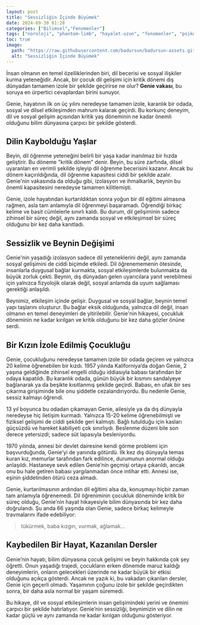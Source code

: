 ```yaml
---
layout: post
title: "Sessizliğin İçinde Büyümek"
date: 2024-09-30 01:28
categories: ["Bilimsel","Fenomenler"]
tags: ["noroloji", "phantom-limb", "hayalet-uzun", "fenomenler", "psikoloji"]
toc: true
image:
  path: "https://raw.githubusercontent.com/badursun/badursun-assets.github.io/refs/heads/main/img/genie-vakasi-66eea9a809dae.webp"
  alt: "Sessizliğin İçinde Büyümek"
---
```


İnsan olmanın en temel özelliklerinden biri, dil becerisi ve sosyal ilişkiler kurma yeteneğidir. Ancak, bir çocuk dil gelişimi için kritik dönemi dış dünyadan tamamen izole bir şekilde geçirirse ne olur? **Genie vakası**, bu soruya en ürpertici cevaplardan birini sunuyor.

Genie, hayatının ilk on üç yılını neredeyse tamamen izole, karanlık bir odada, sosyal ve dilsel etkileşimden mahrum kalarak geçirdi. Bu korkunç deneyim, dil ve sosyal gelişim açısından kritik yaş döneminin ne kadar önemli olduğunu bilim dünyasına çarpıcı bir şekilde gösterdi.

## Dilin Kaybolduğu Yaşlar 

Beyin, dil öğrenme yeteneğini belirli bir yaşa kadar inanılmaz bir hızda geliştirir. Bu döneme "kritik dönem" denir. Beyin, bu süre zarfında, dilsel uyaranları en verimli şekilde işleyip dil öğrenme becerisini kazanır. Ancak bu dönem kaçırıldığında, dil öğrenme kapasitesi ciddi bir şekilde azalır. Genie'nin vakasında da olduğu gibi, izolasyon ve ihmalkarlık, beynin bu önemli kapasitesini neredeyse tamamen kilitlemişti.

Genie, izole hayatından kurtarıldıktan sonra yoğun bir dil eğitimi almasına rağmen, asla tam anlamıyla dil öğrenmeyi başaramadı. Öğrendiği birkaç kelime ve basit cümlelerle sınırlı kaldı. Bu durum, dil gelişiminin sadece zihinsel bir süreç değil, aynı zamanda sosyal ve etkileşimsel bir süreç olduğunu bir kez daha kanıtladı.

## Sessizlik ve Beynin Değişimi

Genie'nin yaşadığı izolasyon sadece dil yeteneklerini değil, aynı zamanda sosyal gelişimini de ciddi biçimde etkiledi. Dil öğrenememenin ötesinde, insanlarla duygusal bağlar kurmakta, sosyal etkileşimlerde bulunmakta da büyük zorluk çekti. Beynin, dış dünyadan gelen uyarıcılara yanıt verebilmesi için yalnızca fizyolojik olarak değil, sosyal anlamda da uyum sağlaması gerektiği anlaşıldı. 

Beynimiz, etkileşim içinde gelişir. Duygusal ve sosyal bağlar, beynin temel yapı taşlarını oluşturur. Bu bağlar eksik olduğunda, yalnızca dil değil, insan olmanın en temel deneyimleri de yitirilebilir. Genie'nin hikayesi, çocukluk döneminin ne kadar kırılgan ve kritik olduğunu bir kez daha gözler önüne serdi.

## Bir Kızın İzole Edilmiş Çocukluğu

Genie, çocukluğunu neredeyse tamamen izole bir odada geçiren ve yalnızca 20 kelime öğrenebilen bir kızdı. 1957 yılında Kaliforniya’da doğan Genie, 2 yaşına geldiğinde zihinsel engelli olduğu iddiasıyla babası tarafından bir odaya kapatıldı. Bu karanlık odada, günün büyük bir kısmını sandalyeye bağlanarak ya da beşikte kısıtlanmış şekilde geçirdi. Babası, en ufak bir ses çıkarma girişiminde bile onu şiddetle cezalandırıyordu. Bu nedenle Genie, sessiz kalmayı öğrendi.

13 yıl boyunca bu odadan çıkamayan Genie, ailesiyle ya da dış dünyayla neredeyse hiç iletişim kurmadı. Yalnızca 15-20 kelime öğrenebilmişti ve fiziksel gelişimi de ciddi şekilde geri kalmıştı. Bağlı tutulduğu için kasları güçsüzdü ve hareket kabiliyeti çok sınırlıydı. Beslenme düzeni bile son derece yetersizdi; sadece süt lapasıyla besleniyordu.

1970 yılında, annesi bir devlet dairesine kendi görme problemi için başvurduğunda, Genie’yi de yanında götürdü. İlk kez dış dünyayla temas kuran kız, memurlar tarafından fark edilince, durumunun anormal olduğu anlaşıldı. Hastaneye sevk edilen Genie’nin geçmişi ortaya çıkarıldı, ancak onu bu hale getiren babası yargılanmadan önce intihar etti. Annesi ise, eşinin şiddetinden ötürü ceza almadı.

Genie, kurtarılmasının ardından dil eğitimi alsa da, konuşmayı hiçbir zaman tam anlamıyla öğrenemedi. Dil öğreniminin çocukluk döneminde kritik bir süreç olduğu, Genie’nin hayat hikayesiyle bilim dünyasında bir kez daha doğrulandı. Şu anda 66 yaşında olan Genie, sadece birkaç kelimeyle travmalarını ifade edebiliyor:

> tükürmek, baba kızgın, vurmak, ağlamak...

## Kaybedilen Bir Hayat, Kazanılan Dersler

Genie’nin hayatı, bilim dünyasına çocuk gelişimi ve beyin hakkında çok şey öğretti. Onun yaşadığı trajedi, çocukların erken dönemde maruz kaldığı deneyimlerin, onların gelecekleri üzerinde ne kadar büyük bir etkisi olduğunu açıkça gösterdi. Ancak ne yazık ki, bu vakadan çıkarılan dersler, Genie için geçerli olmadı. Yaşamının çoğunu izole bir şekilde geçirdikten sonra, bir daha asla normal bir yaşam süremedi.

Bu hikaye, dil ve sosyal etkileşimlerin insan gelişimindeki yerini ve önemini çarpıcı bir şekilde hatırlatıyor. Genie’nin sessizliği, beynimizin ve dilin ne kadar güçlü ve aynı zamanda ne kadar kırılgan olduğunu gösteriyor.